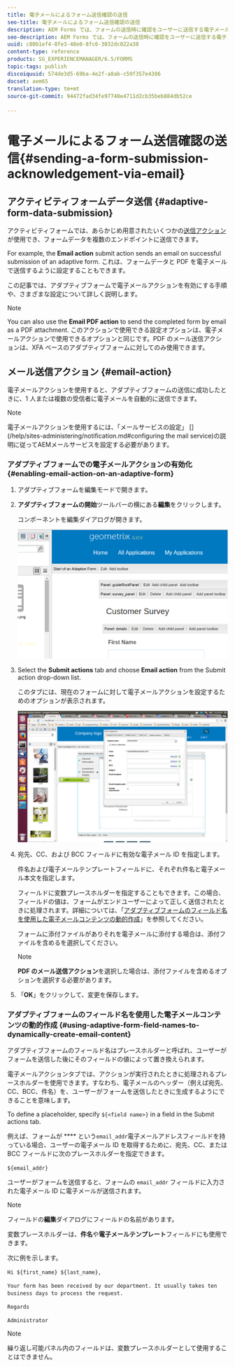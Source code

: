 ```yaml
---
title: 電子メールによるフォーム送信確認の送信
seo-title: 電子メールによるフォーム送信確認の送信
description: AEM Forms では、フォームの送信時に確認をユーザーに送信する電子メール送信アクションを設定できます。
seo-description: AEM Forms では、フォームの送信時に確認をユーザーに送信する電子メール送信アクションを設定できます。
uuid: c80b1ef4-8fe3-48e0-8fc6-3032dc022a38
content-type: reference
products: SG_EXPERIENCEMANAGER/6.5/FORMS
topic-tags: publish
discoiquuid: 574de3d5-69ba-4e2f-a8ab-c59f357e4386
docset: aem65
translation-type: tm+mt
source-git-commit: 94472fad34fe97740e4711d2cb35beb884db52ce

---
```



# 電子メールによるフォーム送信確認の送信{#sending-a-form-submission-acknowledgement-via-email}

## アクティビティフォームデータ送信 {#adaptive-form-data-submission}

アクティビティフォームでは、あらかじめ用意されたいくつかの[送信アクション](../../forms/using/configuring-submit-actions.md)が使用でき、フォームデータを複数のエンドポイントに送信できます。

For example, the **Email action** submit action sends an email on successful submission of an adaptive form. これは、フォームデータと PDF を電子メールで送信するように設定することもできます。

この記事では、アダプティブフォームで電子メールアクションを有効にする手順や、さまざまな設定について詳しく説明します。

>[!NOTE]
>
>You can also use the **Email PDF action** to send the completed form by email as a PDF attachment. このアクションで使用できる設定オプションは、電子メールアクションで使用できるオプションと同じです。PDF のメール送信アクションは、XFA ベースのアダプティブフォームに対してのみ使用できます。

## メール送信アクション {#email-action}

電子メールアクションを使用すると、アダプティブフォームの送信に成功したときに、1 人または複数の受信者に電子メールを自動的に送信できます。

>[!NOTE]
>
>電子メールアクションを使用するには、「メールサービスの設定」 [](/help/sites-administering/notification.md#configuring the mail service)の説明に従ってAEMメールサービスを設定する必要があります。

### アダプティブフォームでの電子メールアクションの有効化 {#enabling-email-action-on-an-adaptive-form}

1. アダプティブフォームを編集モードで開きます。

1. **アダプティブフォームの開始**&#x200B;ツールバーの横にある&#x200B;**編集**&#x200B;をクリックします。

   コンポーネントを編集ダイアログが開きます。

   ![アダプティブフォームのコンポーネントの編集ダイアログ](assets/start_of_adp_form.png)

1. Select the **Submit actions** tab and choose **Email action** from the Submit action drop-down list.

   このタブには、現在のフォームに対して電子メールアクションを設定するためのオプションが表示されます。

   ![送信アクションタブ](assets/dialog.png)

1. 宛先、CC、および BCC フィールドに有効な電子メール ID を指定します。

   件名および電子メールテンプレートフィールドに、それぞれ件名と電子メール本文を指定します。

   フィールドに変数プレースホルダーを指定することもできます。この場合、フィールドの値は、フォームがエンドユーザーによって正しく送信されたときに処理されます。詳細については、「[アダプティブフォームのフィールド名を使用した電子メールコンテンツの動的作成](../../forms/using/form-submission-receipt-via-email.md#p-using-adaptive-form-field-names-to-dynamically-create-email-content-p)」を参照してください。

   フォームに添付ファイルがありそれを電子メールに添付する場合は、添付ファイルを含めるを選択してください。

   >[!NOTE]
   >
   >**PDF のメール送信アクション**&#x200B;を選択した場合は、添付ファイルを含めるオプションを選択する必要があります。

1. 「**OK**」をクリックして、変更を保存します。

### アダプティブフォームのフィールド名を使用した電子メールコンテンツの動的作成 {#using-adaptive-form-field-names-to-dynamically-create-email-content}

アダプティブフォームのフィールド名はプレースホルダーと呼ばれ、ユーザーがフォームを送信した後にそのフィールドの値によって置き換えられます。

電子メールアクションタブでは、アクションが実行されたときに処理されるプレースホルダーを使用できます。すなわち、電子メールのヘッダー（例えば宛先、CC、BCC、件名）を、ユーザーがフォームを送信したときに生成するようにできることを意味します。

To define a placeholder, specify `${<field name>}` in a field in the Submit actions tab.

例えば、フォームが **** という`email_addr`電子メールアドレスフィールドを持っている場合、ユーザーの電子メール ID を取得するために、宛先、CC、または BCC フィールドに次のプレースホルダーを指定できます。

`${email_addr}`

ユーザーがフォームを送信すると、フォームの `email_addr` フィールドに入力された電子メール ID に電子メールが送信されます。

>[!NOTE]
>
>フィールドの&#x200B;**編集**&#x200B;ダイアログにフィールドの名前があります。

変数プレースホルダーは、**件名**&#x200B;や&#x200B;**電子メールテンプレート**&#x200B;フィールドにも使用できます。

次に例を示します。

`Hi ${first_name} ${last_name},`

`Your form has been received by our department. It usually takes ten business days to process the request.`

`Regards`

`Administrator`

>[!NOTE]
>
>繰り返し可能パネル内のフィールドは、変数プレースホルダーとして使用することはできません。

